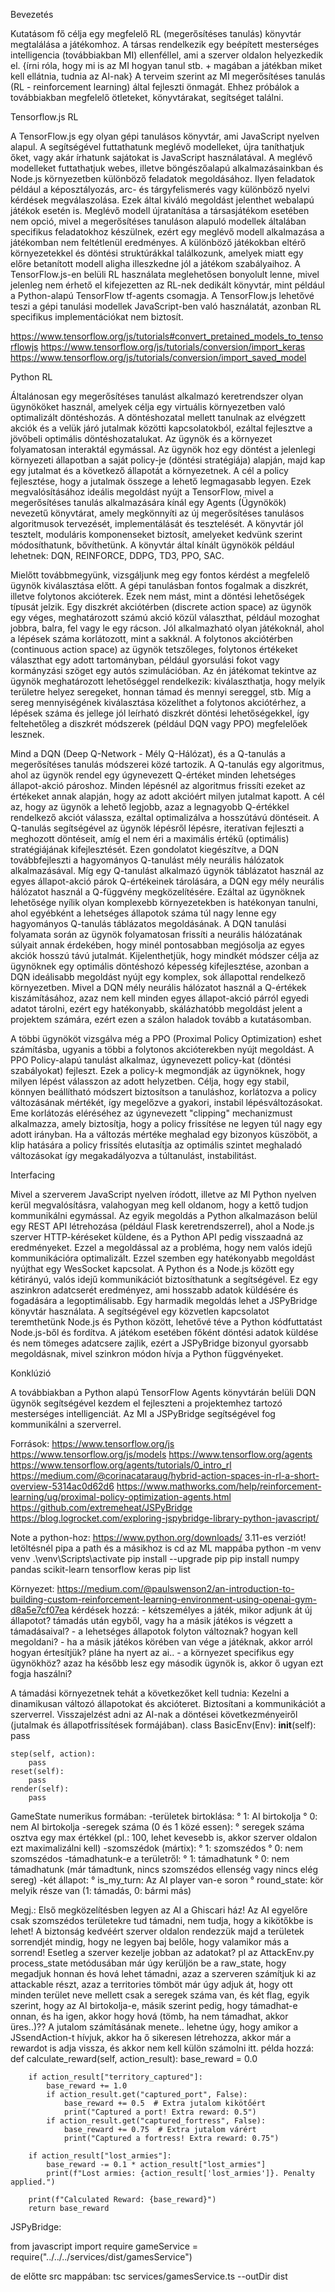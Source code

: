 Bevezetés

Kutatásom fő célja egy megfelelő RL (megerősítéses tanulás) könyvtár megtalálása a játékomhoz. A társas rendelkezik egy beépített mesterséges intelligencia (továbbiakban MI) ellenféllel, ami a szerver oldalon helyezkedik el. {írni róla, hogy mi is az MI hogyan tanul stb. + magában a játékban miket kell ellátnia, tudnia az AI-nak} A terveim szerint az MI megerősítéses tanulás (RL - reinforcement learning) által fejleszti önmagát. Ehhez próbálok a továbbiakban megfelelő ötleteket, könyvtárakat, segítséget találni. 

Tensorflow.js RL

A TensorFlow.js egy olyan gépi tanulásos könyvtár, ami JavaScript nyelven alapul. A segítségével futtathatunk meglévő modelleket, újra taníthatjuk őket, vagy akár írhatunk sajátokat is JavaScript használatával. A meglévő modelleket futtathatjuk webes, illetve böngészőalapú alkalmazásainkban és Node.js környezetben különböző feladatok megoldásához. Ilyen feladatok például a képosztályozás, arc- és tárgyfelismerés vagy különböző nyelvi kérdések megválaszolása. Ezek által kiváló megoldást jelenthet webalapú játékok esetén is. 
Meglévő modell újratanítása a társasjátékom esetében nem opció, mivel a megerősítéses tanuláson alapuló modellek általában specifikus feladatokhoz készülnek, ezért egy meglévő modell alkalmazása a játékomban nem feltétlenül eredményes. A különböző játékokban eltérő környezetekkel és döntési struktúrákkal találkozunk, amelyek miatt egy előre betanított modell aligha illeszkedne jól a játékom szabályaihoz. 
A TensorFlow.js-en belüli RL használata meglehetősen bonyolult lenne, mivel jelenleg nem érhető el kifejezetten az RL-nek dedikált könyvtár, mint például a Python-alapú TensorFlow tf-agents csomagja. A TensorFlow.js lehetővé teszi a gépi tanulási modellek JavaScript-ben való használatát, azonban RL specifikus implementációkat nem biztosít.  

https://www.tensorflow.org/js/tutorials#convert_pretained_models_to_tensorflowjs
https://www.tensorflow.org/js/tutorials/conversion/import_keras
https://www.tensorflow.org/js/tutorials/conversion/import_saved_model

Python RL

Általánosan egy megerősítéses tanulást alkalmazó keretrendszer olyan ügynököket használ, amelyek célja egy virtuális környezetben való optimalizált döntéshozás. A döntéshozatal mellett tanulnak az elvégzett akciók és a velük járó jutalmak közötti kapcsolatokból, ezáltal fejlesztve a jövőbeli optimális döntéshozatalukat. Az ügynök és a környezet folyamatosan interaktál egymással. Az ügynök hoz egy döntést a jelenlegi környezeti állapotban a saját policy-je (döntési stratégiája) alapján, majd kap egy jutalmat és a következő állapotát a környezetnek. A cél a policy fejlesztése, hogy a jutalmak összege a lehető legmagasabb legyen. Ezek megvalósításához ideális megoldást nyújt a TensorFlow, mivel a megerősítéses tanulás alkalmazására kínál egy Agents (Ügynökök) nevezetű könyvtárat, amely megkönnyíti az új megerősítéses tanulásos algoritmusok tervezését, implementálását és tesztelését. A könyvtár jól tesztelt, moduláris komponenseket biztosít, amelyeket kedvünk szerint módosíthatunk, bővíthetünk. 
A könyvtár által kínált ügynökök például lehetnek: DQN, REINFORCE, DDPG, TD3, PPO, SAC.

Mielőtt továbbmegyünk, vizsgáljunk meg egy fontos kérdést a megfelelő ügynök kiválasztása előtt. A gépi tanulásban fontos fogalmak a diszkrét, illetve folytonos akcióterek. Ezek nem mást, mint a döntési lehetőségek típusát jelzik. Egy diszkrét akciótérben (discrete action space) az ügynök egy véges, meghatározott számú akció közül választhat, például mozoghat jobbra, balra, fel vagy le egy rácson. Jól alkalmazható olyan játékoknál, ahol a lépések száma korlátozott, mint a sakknál. A folytonos akciótérben (continuous action space) az ügynök tetszőleges, folytonos értékeket választhat egy adott tartományban, például gyorsulási fokot vagy kormányzási szöget egy autós szimulációban. Az én játékomat tekintve az ügynök meghatározott lehetőséggel rendelkezik: kiválaszthatja, hogy melyik területre helyez seregeket, honnan támad és mennyi sereggel, stb. Míg a sereg mennyiségének kiválasztása közelíthet a folytonos akciótérhez, a lépések száma és jellege jól leírható diszkrét döntési lehetőségekkel, így feltehetőleg a diszkrét módszerek (például DQN vagy PPO) megfelelőek lesznek.

Mind a DQN (Deep Q-Network - Mély Q-Hálózat), és a Q-tanulás a megerősítéses tanulás módszerei közé tartozik. A Q-tanulás egy algoritmus, ahol az ügynök rendel egy úgynevezett Q-értéket minden lehetséges állapot-akció pároshoz. Minden lépésnél az algoritmus frissíti ezeket az értékeket annak alapján, hogy az adott akcióért milyen jutalmat kapott. A cél az, hogy az ügynök a lehető legjobb, azaz a legnagyobb Q-értékkel rendelkező akciót válassza, ezáltal optimalizálva a hosszútávú döntéseit. A Q-tanulás segítségével az ügynök lépésről lépésre, iteratívan fejleszti a meghozott döntéseit, amíg el nem éri a maximális értékű (optimális) stratégiájának kifejlesztését. Ezen gondolatot kiegészítve, a DQN továbbfejleszti a hagyományos Q-tanulást mély neurális hálózatok alkalmazásával. Míg egy Q-tanulást alkalmazó ügynök táblázatot használ az egyes állapot-akció párok Q-értékeinek tárolására, a DQN egy mély neurális hálózatot használ a Q-függvény megközelítésére. Ezáltal az ügynöknek lehetősége nyílik olyan komplexebb környezetekben is hatékonyan tanulni, ahol egyébként a lehetséges állapotok száma túl nagy lenne egy hagyományos Q-tanulás táblázatos megoldásának. A DQN tanulási folyamata során az ügynök folyamatosan frissíti a neurális hálózatának súlyait annak érdekében, hogy minél pontosabban megjósolja az egyes akciók hosszú távú jutalmát. Kijelenthetjük, hogy mindkét módszer célja az ügynöknek egy optimális döntéshozó képesség kifejlesztése, azonban a DQN ideálisabb megoldást nyújt egy komplex, sok állapottal rendelkező környezetben. Mivel a DQN mély neurális hálózatot használ a Q-értékek kiszámításához, azaz nem kell minden egyes állapot-akció párról egyedi adatot tárolni, ezért egy hatékonyabb, skálázhatóbb megoldást jelent a projektem számára, ezért ezen a szálon haladok tovább a kutatásomban. 

A többi ügynököt vizsgálva még a PPO (Proximal Policy Optimization) eshet számításba, ugyanis a többi a folytonos akcióterekben nyújt megoldást. A PPO Policy-alapú tanulást alkalmaz, úgynevezett policy-kat (döntési szabályokat) fejleszt. Ezek a policy-k megmondják az ügynöknek, hogy milyen lépést válasszon az adott helyzetben. Célja, hogy egy stabil, könnyen beállítható módszert biztosítson a tanuláshoz, korlátozva a policy változásának mértékét, így megelőzve a gyakori, instabil lépésváltozásokat. Eme korlátozás eléréséhez az úgynevezett "clipping" mechanizmust alkalmazza, amely biztosítja, hogy a policy frissítése ne legyen túl nagy egy adott irányban. Ha a változás mértéke meghalad egy bizonyos küszöböt, a klip hatására a policy frissítés elutasítja az optimális szintet meghaladó változásokat így megakadályozva a túltanulást, instabilitást. 

Interfacing

Mivel a szerverem JavaScript nyelven íródott, illetve az MI Python nyelven kerül megvalósításra, valahogyan meg kell oldanom, hogy a kettő tudjon kommunikálni egymással. Az egyik megoldás a Python alkalmazáson belül egy REST API létrehozása (például Flask keretrendszerrel), ahol a Node.js szerver HTTP-kéréseket küldene, és a Python API pedig visszaadná az eredményeket. Ezzel a megoldással az a probléma, hogy nem valós idejű kommunikációra optimalizált. Ezzel szemben egy hatékonyabb megoldást nyújthat egy WesSocket kapcsolat. A Python és a Node.js között egy kétirányú, valós idejű kommunikációt biztosíthatunk a segítségével. Ez egy aszinkron adatcserét eredményez, ami hosszabb adatok küldésére és fogadására a legoptimálisabb. Egy harmadik megoldás lehet a JSPyBridge könyvtár használata. A segítségével egy közvetlen kapcsolatot teremthetünk Node.js és Python között, lehetővé téve a Python kódfuttatást Node.js-ből és fordítva. A játékom esetében főként döntési adatok küldése és nem tömeges adatcsere zajlik, ezért a JSPyBridge bizonyul gyorsabb megoldásnak, mivel szinkron módon hívja a Python függvényeket. 

Konklúzió

A továbbiakban a Python alapú TensorFlow Agents könyvtárán belüli DQN ügynök segítségével kezdem el fejleszteni a projektemhez tartozó mesterséges intelligenciát. Az MI a JSPyBridge segítségével fog kommunikálni a szerverrel. 

Források:
https://www.tensorflow.org/js
https://www.tensorflow.org/js/models
https://www.tensorflow.org/agents
https://www.tensorflow.org/agents/tutorials/0_intro_rl
https://medium.com/@corinacataraug/hybrid-action-spaces-in-rl-a-short-overview-5314ac0d62d6
https://www.mathworks.com/help/reinforcement-learning/ug/proximal-policy-optimization-agents.html
https://github.com/extremeheat/JSPyBridge
https://blog.logrocket.com/exploring-jspybridge-library-python-javascript/

Note a python-hoz:
https://www.python.org/downloads/
3.11-es verziót!
letöltésnél pipa a path és a másikhoz is
cd az ML mappába
python -m venv venv
.\venv\Scripts\activate
pip install --upgrade pip
pip install numpy pandas scikit-learn tensorflow keras
pip list

Környezet:
https://medium.com/@paulswenson2/an-introduction-to-building-custom-reinforcement-learning-environment-using-openai-gym-d8a5e7cf07ea
kérdések hozzá:
    - kétszemélyes a játék, mikor adjunk át új állapotot? támadás után egyből, vagy ha a másik játékos is végzett a támadásaival?
    - a lehetséges állapotok folyton változnak? hogyan kell megoldani?
    - ha a másik játékos körében van vége a játéknak, akkor arról hogyan értesítjük? pláne ha nyert az ai..
    - a környezet specifikus egy ügynökhöz? azaz ha később lesz egy második ügynök is, akkor ő ugyan ezt fogja haszálni?

A támadási környezetnek tehát a következőket kell tudnia:
Kezelni a dinamikusan változó állapotokat és akcióteret.
Biztosítani a kommunikációt a szerverrel.
Visszajelzést adni az AI-nak a döntései következményeiről (jutalmak és állapotfrissítések formájában).
class BasicEnv(Env):
    __init__(self):
        pass
    
    step(self, action):
        pass
    reset(self):
        pass
    render(self):
        pass

GameState numerikus formában:
    -területek birtoklása: 
        ° 1: AI birtokolja
        ° 0: nem AI birtokolja
    -seregek száma (0 és 1 közé essen):
        ° seregek száma osztva egy max értékkel (pl.: 100, lehet kevesebb is, akkor szerver oldalon ezt maximalizálni kell)
    -szomszédok (mártix):
        ° 1: szomszédos
        ° 0: nem szomszédos
    -támadhatunk-e a területről:
        ° 1: támadhatunk
        ° 0: nem támadhatunk (már támadtunk, nincs szomszédos ellenség vagy nincs elég sereg)
    -két állapot:
        ° is_my_turn: Az AI player van-e soron
        ° round_state: kör melyik része van (1: támadás, 0: bármi más)

Megj.:
Első megközelítésben legyen az AI a Ghiscari ház!
Az AI egyelőre csak szomszédos területekre tud támadni, nem tudja, hogy a kikötőkbe is lehet!
A biztonság kedvéért szerver oldalon rendezzük majd a területek sorrendjét mindig, hogy ne legyen baj belőle, hogy valamikor más a sorrend!
Esetleg a szerver kezelje jobban az adatokat? pl az AttackEnv.py process_state metódusában már úgy kerüljön be a raw_state, hogy megadjuk honnan és hová lehet támadni, azaz a szerveren számítjuk ki az attackable részt, azaz a territories tömböt már úgy adjuk át, hogy ott minden terület neve mellett csak a seregek száma van, és két flag, egyik szerint, hogy az AI birtokolja-e, másik szerint pedig, hogy támadhat-e onnan, és ha igen, akkor hogy hová (tömb, ha nem támadhat, akkor üres..)??
A jutalom számításának menete.. lehetne úgy, hogy amikor a JSsendAction-t hívjuk, akkor ha ő sikeresen létrehozza, akkor már a rewardot is adja vissza, és akkor nem kell külön számolni itt. példa hozzá:
def calculate_reward(self, action_result):
        base_reward = 0.0

        if action_result["territory_captured"]:
            base_reward += 1.0
            if action_result.get("captured_port", False):
                base_reward += 0.5  # Extra jutalom kikötőért
                print("Captured a port! Extra reward: 0.5") 
            if action_result.get("captured_fortress", False):
                base_reward += 0.75  # Extra jutalom várért
                print("Captured a fortress! Extra reward: 0.75") 

        if action_result["lost_armies"]:
            base_reward -= 0.1 * action_result["lost_armies"]
            print(f"Lost armies: {action_result['lost_armies']}. Penalty applied.")

        print(f"Calculated Reward: {base_reward}")
        return base_reward


JSPyBridge:

from javascript import require
gameService = require("../../../services/dist/gamesService")

de előtte src mappában:
tsc services/gamesService.ts --outDir dist